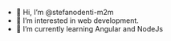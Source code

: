 - 👋 Hi, I’m @stefanodenti-m2m
- 👀 I’m interested in web development.
- 🌱 I’m currently learning Angular and NodeJs




